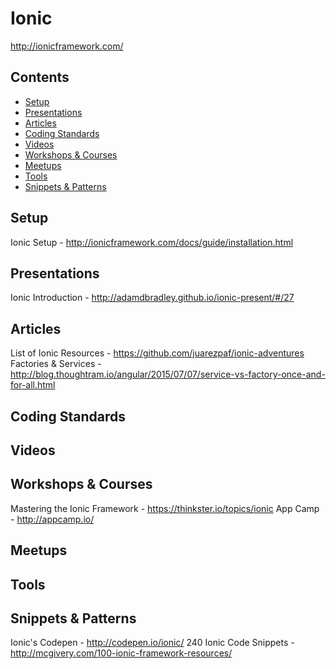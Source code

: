 # Ionic

http://ionicframework.com/

## Contents

* [Setup](#setup)
* [Presentations](#presentations)
* [Articles](#articles)
* [Coding Standards](#coding-standards)
* [Videos](#videos)
* [Workshops & Courses](#workshops--courses)
* [Meetups](#meetups)
* [Tools](#tools)
* [Snippets & Patterns](#snippets--patterns)


## Setup
Ionic Setup - http://ionicframework.com/docs/guide/installation.html

## Presentations
Ionic Introduction - http://adamdbradley.github.io/ionic-present/#/27

## Articles
List of Ionic Resources - https://github.com/juarezpaf/ionic-adventures
Factories & Services - http://blog.thoughtram.io/angular/2015/07/07/service-vs-factory-once-and-for-all.html

## Coding Standards

## Videos

## Workshops & Courses
Mastering the Ionic Framework - https://thinkster.io/topics/ionic
App Camp - http://appcamp.io/

## Meetups

## Tools

## Snippets & Patterns
Ionic's Codepen - http://codepen.io/ionic/
240 Ionic Code Snippets - http://mcgivery.com/100-ionic-framework-resources/
